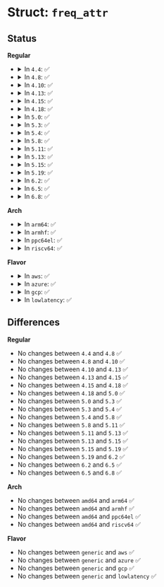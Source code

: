 # Struct: <code>freq_attr</code>

## Status
<b>Regular</b>
<ul>
<li>
<details>
<summary>In <code>4.4</code>: ✅</summary>

```c
struct freq_attr {
    struct attribute attr;
    ssize_t (*show)(struct cpufreq_policy *, char *);
    ssize_t (*store)(struct cpufreq_policy *, const char *, size_t);
};
```
</details>
</li>
<li>
<details>
<summary>In <code>4.8</code>: ✅</summary>

```c
struct freq_attr {
    struct attribute attr;
    ssize_t (*show)(struct cpufreq_policy *, char *);
    ssize_t (*store)(struct cpufreq_policy *, const char *, size_t);
};
```
</details>
</li>
<li>
<details>
<summary>In <code>4.10</code>: ✅</summary>

```c
struct freq_attr {
    struct attribute attr;
    ssize_t (*show)(struct cpufreq_policy *, char *);
    ssize_t (*store)(struct cpufreq_policy *, const char *, size_t);
};
```
</details>
</li>
<li>
<details>
<summary>In <code>4.13</code>: ✅</summary>

```c
struct freq_attr {
    struct attribute attr;
    ssize_t (*show)(struct cpufreq_policy *, char *);
    ssize_t (*store)(struct cpufreq_policy *, const char *, size_t);
};
```
</details>
</li>
<li>
<details>
<summary>In <code>4.15</code>: ✅</summary>

```c
struct freq_attr {
    struct attribute attr;
    ssize_t (*show)(struct cpufreq_policy *, char *);
    ssize_t (*store)(struct cpufreq_policy *, const char *, size_t);
};
```
</details>
</li>
<li>
<details>
<summary>In <code>4.18</code>: ✅</summary>

```c
struct freq_attr {
    struct attribute attr;
    ssize_t (*show)(struct cpufreq_policy *, char *);
    ssize_t (*store)(struct cpufreq_policy *, const char *, size_t);
};
```
</details>
</li>
<li>
<details>
<summary>In <code>5.0</code>: ✅</summary>

```c
struct freq_attr {
    struct attribute attr;
    ssize_t (*show)(struct cpufreq_policy *, char *);
    ssize_t (*store)(struct cpufreq_policy *, const char *, size_t);
};
```
</details>
</li>
<li>
<details>
<summary>In <code>5.3</code>: ✅</summary>

```c
struct freq_attr {
    struct attribute attr;
    ssize_t (*show)(struct cpufreq_policy *, char *);
    ssize_t (*store)(struct cpufreq_policy *, const char *, size_t);
};
```
</details>
</li>
<li>
<details>
<summary>In <code>5.4</code>: ✅</summary>

```c
struct freq_attr {
    struct attribute attr;
    ssize_t (*show)(struct cpufreq_policy *, char *);
    ssize_t (*store)(struct cpufreq_policy *, const char *, size_t);
};
```
</details>
</li>
<li>
<details>
<summary>In <code>5.8</code>: ✅</summary>

```c
struct freq_attr {
    struct attribute attr;
    ssize_t (*show)(struct cpufreq_policy *, char *);
    ssize_t (*store)(struct cpufreq_policy *, const char *, size_t);
};
```
</details>
</li>
<li>
<details>
<summary>In <code>5.11</code>: ✅</summary>

```c
struct freq_attr {
    struct attribute attr;
    ssize_t (*show)(struct cpufreq_policy *, char *);
    ssize_t (*store)(struct cpufreq_policy *, const char *, size_t);
};
```
</details>
</li>
<li>
<details>
<summary>In <code>5.13</code>: ✅</summary>

```c
struct freq_attr {
    struct attribute attr;
    ssize_t (*show)(struct cpufreq_policy *, char *);
    ssize_t (*store)(struct cpufreq_policy *, const char *, size_t);
};
```
</details>
</li>
<li>
<details>
<summary>In <code>5.15</code>: ✅</summary>

```c
struct freq_attr {
    struct attribute attr;
    ssize_t (*show)(struct cpufreq_policy *, char *);
    ssize_t (*store)(struct cpufreq_policy *, const char *, size_t);
};
```
</details>
</li>
<li>
<details>
<summary>In <code>5.19</code>: ✅</summary>

```c
struct freq_attr {
    struct attribute attr;
    ssize_t (*show)(struct cpufreq_policy *, char *);
    ssize_t (*store)(struct cpufreq_policy *, const char *, size_t);
};
```
</details>
</li>
<li>
<details>
<summary>In <code>6.2</code>: ✅</summary>

```c
struct freq_attr {
    struct attribute attr;
    ssize_t (*show)(struct cpufreq_policy *, char *);
    ssize_t (*store)(struct cpufreq_policy *, const char *, size_t);
};
```
</details>
</li>
<li>
<details>
<summary>In <code>6.5</code>: ✅</summary>

```c
struct freq_attr {
    struct attribute attr;
    ssize_t (*show)(struct cpufreq_policy *, char *);
    ssize_t (*store)(struct cpufreq_policy *, const char *, size_t);
};
```
</details>
</li>
<li>
<details>
<summary>In <code>6.8</code>: ✅</summary>

```c
struct freq_attr {
    struct attribute attr;
    ssize_t (*show)(struct cpufreq_policy *, char *);
    ssize_t (*store)(struct cpufreq_policy *, const char *, size_t);
};
```
</details>
</li>
</ul>
<b>Arch</b>
<ul>
<li>
<details>
<summary>In <code>arm64</code>: ✅</summary>

```c
struct freq_attr {
    struct attribute attr;
    ssize_t (*show)(struct cpufreq_policy *, char *);
    ssize_t (*store)(struct cpufreq_policy *, const char *, size_t);
};
```
</details>
</li>
<li>
<details>
<summary>In <code>armhf</code>: ✅</summary>

```c
struct freq_attr {
    struct attribute attr;
    ssize_t (*show)(struct cpufreq_policy *, char *);
    ssize_t (*store)(struct cpufreq_policy *, const char *, size_t);
};
```
</details>
</li>
<li>
<details>
<summary>In <code>ppc64el</code>: ✅</summary>

```c
struct freq_attr {
    struct attribute attr;
    ssize_t (*show)(struct cpufreq_policy *, char *);
    ssize_t (*store)(struct cpufreq_policy *, const char *, size_t);
};
```
</details>
</li>
<li>
<details>
<summary>In <code>riscv64</code>: ✅</summary>

```c
struct freq_attr {
    struct attribute attr;
    ssize_t (*show)(struct cpufreq_policy *, char *);
    ssize_t (*store)(struct cpufreq_policy *, const char *, size_t);
};
```
</details>
</li>
</ul>
<b>Flavor</b>
<ul>
<li>
<details>
<summary>In <code>aws</code>: ✅</summary>

```c
struct freq_attr {
    struct attribute attr;
    ssize_t (*show)(struct cpufreq_policy *, char *);
    ssize_t (*store)(struct cpufreq_policy *, const char *, size_t);
};
```
</details>
</li>
<li>
<details>
<summary>In <code>azure</code>: ✅</summary>

```c
struct freq_attr {
    struct attribute attr;
    ssize_t (*show)(struct cpufreq_policy *, char *);
    ssize_t (*store)(struct cpufreq_policy *, const char *, size_t);
};
```
</details>
</li>
<li>
<details>
<summary>In <code>gcp</code>: ✅</summary>

```c
struct freq_attr {
    struct attribute attr;
    ssize_t (*show)(struct cpufreq_policy *, char *);
    ssize_t (*store)(struct cpufreq_policy *, const char *, size_t);
};
```
</details>
</li>
<li>
<details>
<summary>In <code>lowlatency</code>: ✅</summary>

```c
struct freq_attr {
    struct attribute attr;
    ssize_t (*show)(struct cpufreq_policy *, char *);
    ssize_t (*store)(struct cpufreq_policy *, const char *, size_t);
};
```
</details>
</li>
</ul>

## Differences
<b>Regular</b>
<ul>
<li>
No changes between <code>4.4</code> and <code>4.8</code> ✅
</li>
<li>
No changes between <code>4.8</code> and <code>4.10</code> ✅
</li>
<li>
No changes between <code>4.10</code> and <code>4.13</code> ✅
</li>
<li>
No changes between <code>4.13</code> and <code>4.15</code> ✅
</li>
<li>
No changes between <code>4.15</code> and <code>4.18</code> ✅
</li>
<li>
No changes between <code>4.18</code> and <code>5.0</code> ✅
</li>
<li>
No changes between <code>5.0</code> and <code>5.3</code> ✅
</li>
<li>
No changes between <code>5.3</code> and <code>5.4</code> ✅
</li>
<li>
No changes between <code>5.4</code> and <code>5.8</code> ✅
</li>
<li>
No changes between <code>5.8</code> and <code>5.11</code> ✅
</li>
<li>
No changes between <code>5.11</code> and <code>5.13</code> ✅
</li>
<li>
No changes between <code>5.13</code> and <code>5.15</code> ✅
</li>
<li>
No changes between <code>5.15</code> and <code>5.19</code> ✅
</li>
<li>
No changes between <code>5.19</code> and <code>6.2</code> ✅
</li>
<li>
No changes between <code>6.2</code> and <code>6.5</code> ✅
</li>
<li>
No changes between <code>6.5</code> and <code>6.8</code> ✅
</li>
</ul>
<b>Arch</b>
<ul>
<li>
No changes between <code>amd64</code> and <code>arm64</code> ✅
</li>
<li>
No changes between <code>amd64</code> and <code>armhf</code> ✅
</li>
<li>
No changes between <code>amd64</code> and <code>ppc64el</code> ✅
</li>
<li>
No changes between <code>amd64</code> and <code>riscv64</code> ✅
</li>
</ul>
<b>Flavor</b>
<ul>
<li>
No changes between <code>generic</code> and <code>aws</code> ✅
</li>
<li>
No changes between <code>generic</code> and <code>azure</code> ✅
</li>
<li>
No changes between <code>generic</code> and <code>gcp</code> ✅
</li>
<li>
No changes between <code>generic</code> and <code>lowlatency</code> ✅
</li>
</ul>

